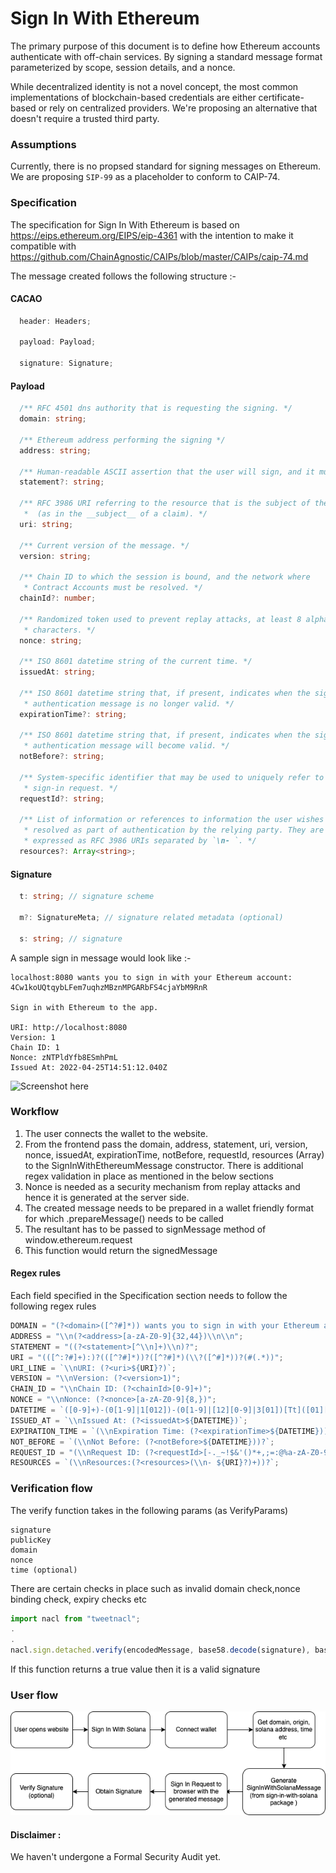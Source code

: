 
# Sign In With Ethereum

The primary purpose of this document is to define how Ethereum accounts authenticate with off-chain services. By signing a standard message format parameterized by scope, session details, and a nonce. 

While decentralized identity is not a novel concept, the most common implementations of blockchain-based credentials are either certificate-based or rely on centralized providers. We're proposing an alternative that doesn't require a trusted third party.

### Assumptions 

Currently, there is no propsed standard for signing messages on Ethereum. We are proposing `SIP-99` as a placeholder to conform to CAIP-74. 

### Specification
The specification for Sign In With Ethereum is based on https://eips.ethereum.org/EIPS/eip-4361 with the intention to make it compatible with https://github.com/ChainAgnostic/CAIPs/blob/master/CAIPs/caip-74.md

The message created follows the following structure :- 

#### CACAO

```ts
  header: Headers;

  payload: Payload;

  signature: Signature;
```

#### Payload

```ts
  /** RFC 4501 dns authority that is requesting the signing. */
  domain: string;

  /** Ethereum address performing the signing */
  address: string;

  /** Human-readable ASCII assertion that the user will sign, and it must not contain newline characters. */
  statement?: string;

  /** RFC 3986 URI referring to the resource that is the subject of the signing
   *  (as in the __subject__ of a claim). */
  uri: string;

  /** Current version of the message. */
  version: string;

  /** Chain ID to which the session is bound, and the network where
   * Contract Accounts must be resolved. */
  chainId?: number;

  /** Randomized token used to prevent replay attacks, at least 8 alphanumeric
   * characters. */
  nonce: string;

  /** ISO 8601 datetime string of the current time. */
  issuedAt: string;

  /** ISO 8601 datetime string that, if present, indicates when the signed
   * authentication message is no longer valid. */
  expirationTime?: string;

  /** ISO 8601 datetime string that, if present, indicates when the signed
   * authentication message will become valid. */
  notBefore?: string;

  /** System-specific identifier that may be used to uniquely refer to the
   * sign-in request. */
  requestId?: string;

  /** List of information or references to information the user wishes to have
   * resolved as part of authentication by the relying party. They are
   * expressed as RFC 3986 URIs separated by `\n- `. */
  resources?: Array<string>;
```

#### Signature

```ts
  t: string; // signature scheme

  m?: SignatureMeta; // signature related metadata (optional)

  s: string; // signature
```


A sample sign in message would look like :- 

```
localhost:8080 wants you to sign in with your Ethereum account:
4Cw1koUQtqybLFem7uqhzMBznMPGARbFS4cjaYbM9RnR

Sign in with Ethereum to the app.

URI: http://localhost:8080
Version: 1
Chain ID: 1
Nonce: zNTPldYfb8ESmhPmL
Issued At: 2022-04-25T14:51:12.040Z
```

![Screenshot here](SIWE.png)


### Workflow

1. The user connects the wallet to the website. 
2. From the frontend pass the domain, address, statement, uri, version, nonce, issuedAt, expirationTime, notBefore, requestId, resources (Array) to the SignInWithEthereumMessage constructor. There is additional regex validation in place as mentioned in the below sections
3. Nonce is needed as a security mechanism from replay attacks and hence it is generated at the server side.
4. The created message needs to be prepared in a wallet friendly format for which <message>.prepareMessage() needs to be called
5. The resultant has to be passed to signMessage method of window.ethereum.request
6. This function would return the signedMessage

#### Regex rules
Each field specified in the Specification section needs to follow the following regex rules
```js
DOMAIN = "(?<domain>([^?#]*)) wants you to sign in with your Ethereum account:";
ADDRESS = "\\n(?<address>[a-zA-Z0-9]{32,44})\\n\\n";
STATEMENT = "((?<statement>[^\\n]+)\\n)?";
URI = "(([^:?#]+):)?(([^?#]*))?([^?#]*)(\\?([^#]*))?(#(.*))";
URI_LINE = `\\nURI: (?<uri>${URI}?)`;
VERSION = "\\nVersion: (?<version>1)";
CHAIN_ID = "\\nChain ID: (?<chainId>[0-9]+)";
NONCE = "\\nNonce: (?<nonce>[a-zA-Z0-9]{8,})";
DATETIME = `([0-9]+)-(0[1-9]|1[012])-(0[1-9]|[12][0-9]|3[01])[Tt]([01][0-9]|2[0-3]):([0-5][0-9]):([0-5][0-9]|60)(.[0-9]+)?(([Zz])|([+|-]([01][0-9]|2[0-3]):[0-5][0-9]))`;
ISSUED_AT = `\\nIssued At: (?<issuedAt>${DATETIME})`;
EXPIRATION_TIME = `(\\nExpiration Time: (?<expirationTime>${DATETIME}))?`;
NOT_BEFORE = `(\\nNot Before: (?<notBefore>${DATETIME}))?`;
REQUEST_ID = "(\\nRequest ID: (?<requestId>[-._~!$&'()*+,;=:@%a-zA-Z0-9]*))?";
RESOURCES = `(\\nResources:(?<resources>(\\n- ${URI}?)+))?`;
```

### Verification flow

The verify function takes in the following params (as VerifyParams)
```
signature
publicKey
domain
nonce
time (optional)
```
There are certain checks in place such as invalid domain check,nonce binding check, expiry checks etc
```js
import nacl from "tweetnacl";
.
.
nacl.sign.detached.verify(encodedMessage, base58.decode(signature), base58.decode(publicKey))
```
If this function returns a true value then it is a valid signature


### User flow

![Userflow](userflow.png)

#### Disclaimer : 
We haven't undergone a Formal Security Audit yet.

